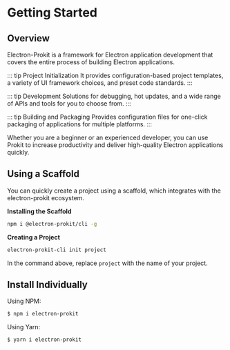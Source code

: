 # Getting Started

## Overview
Electron-Prokit is a framework for Electron application development that covers the entire process of building Electron applications.

::: tip Project Initialization
It provides configuration-based project templates, a variety of UI framework choices, and preset code standards.
:::

::: tip Development
Solutions for debugging, hot updates, and a wide range of APIs and tools for you to choose from.
:::

::: tip Building and Packaging
Provides configuration files for one-click packaging of applications for multiple platforms.
:::

Whether you are a beginner or an experienced developer, you can use Prokit to increase productivity and deliver high-quality Electron applications quickly.

## Using a Scaffold

You can quickly create a project using a scaffold, which integrates with the electron-prokit ecosystem.

**Installing the Scaffold**


```bash
npm i @electron-prokit/cli -g
```

**Creating a Project**


```bash
electron-prokit-cli init project
```

In the command above, replace `project` with the name of your project.

## Install Individually

Using NPM:

```bash
$ npm i electron-prokit
```

Using Yarn:

```bash
$ yarn i electron-prokit
```